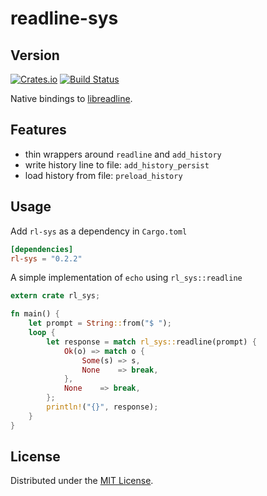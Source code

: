 # readline-sys
## Version
[![Crates.io](https://img.shields.io/crates/v/rl-sys.svg)](https://crates.io/crates/rl-sys)
[![Build
Status](https://travis-ci.org/rustyhorde/readline-sys.svg?branch=master)](https://travis-ci.org/rustyhorde/readline-sys)

Native bindings to
[libreadline](https://cnswww.cns.cwru.edu/php/chet/readline/rltop.html).

## Features
- thin wrappers around `readline` and `add_history`
- write history line to file: `add_history_persist`
- load history from file: `preload_history`

## Usage
Add `rl-sys` as a dependency in `Cargo.toml`

```toml
[dependencies]
rl-sys = "0.2.2"
```

A simple implementation of `echo` using `rl_sys::readline`
```rust
extern crate rl_sys;

fn main() {
    let prompt = String::from("$ ");
    loop {
        let response = match rl_sys::readline(prompt) {
            Ok(o) => match o {
                Some(s) => s,
                None    => break,
            },
            None    => break,
        };
        println!("{}", response);
    }
}
```

## License
Distributed under the [MIT License](LICENSE).

